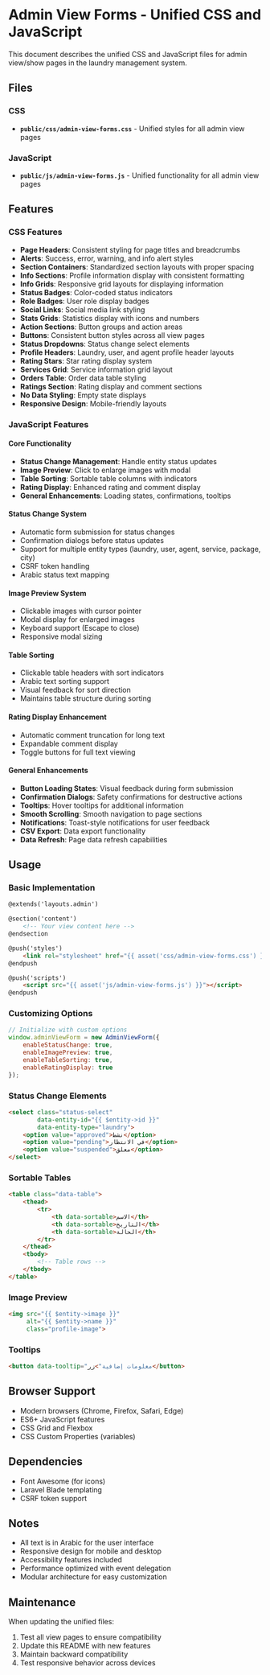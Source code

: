 # Admin View Forms - Unified CSS and JavaScript

This document describes the unified CSS and JavaScript files for admin view/show pages in the laundry management system.

## Files

### CSS
- **`public/css/admin-view-forms.css`** - Unified styles for all admin view pages

### JavaScript
- **`public/js/admin-view-forms.js`** - Unified functionality for all admin view pages

## Features

### CSS Features
- **Page Headers**: Consistent styling for page titles and breadcrumbs
- **Alerts**: Success, error, warning, and info alert styles
- **Section Containers**: Standardized section layouts with proper spacing
- **Info Sections**: Profile information display with consistent formatting
- **Info Grids**: Responsive grid layouts for displaying information
- **Status Badges**: Color-coded status indicators
- **Role Badges**: User role display badges
- **Social Links**: Social media link styling
- **Stats Grids**: Statistics display with icons and numbers
- **Action Sections**: Button groups and action areas
- **Buttons**: Consistent button styles across all view pages
- **Status Dropdowns**: Status change select elements
- **Profile Headers**: Laundry, user, and agent profile header layouts
- **Rating Stars**: Star rating display system
- **Services Grid**: Service information grid layout
- **Orders Table**: Order data table styling
- **Ratings Section**: Rating display and comment sections
- **No Data Styling**: Empty state displays
- **Responsive Design**: Mobile-friendly layouts

### JavaScript Features

#### Core Functionality
- **Status Change Management**: Handle entity status updates
- **Image Preview**: Click to enlarge images with modal
- **Table Sorting**: Sortable table columns with indicators
- **Rating Display**: Enhanced rating and comment display
- **General Enhancements**: Loading states, confirmations, tooltips

#### Status Change System
- Automatic form submission for status changes
- Confirmation dialogs before status updates
- Support for multiple entity types (laundry, user, agent, service, package, city)
- CSRF token handling
- Arabic status text mapping

#### Image Preview System
- Clickable images with cursor pointer
- Modal display for enlarged images
- Keyboard support (Escape to close)
- Responsive modal sizing

#### Table Sorting
- Clickable table headers with sort indicators
- Arabic text sorting support
- Visual feedback for sort direction
- Maintains table structure during sorting

#### Rating Display Enhancement
- Automatic comment truncation for long text
- Expandable comment display
- Toggle buttons for full text viewing

#### General Enhancements
- **Button Loading States**: Visual feedback during form submission
- **Confirmation Dialogs**: Safety confirmations for destructive actions
- **Tooltips**: Hover tooltips for additional information
- **Smooth Scrolling**: Smooth navigation to page sections
- **Notifications**: Toast-style notifications for user feedback
- **CSV Export**: Data export functionality
- **Data Refresh**: Page data refresh capabilities

## Usage

### Basic Implementation
```html
@extends('layouts.admin')

@section('content')
    <!-- Your view content here -->
@endsection

@push('styles')
    <link rel="stylesheet" href="{{ asset('css/admin-view-forms.css') }}">
@endpush

@push('scripts')
    <script src="{{ asset('js/admin-view-forms.js') }}"></script>
@endpush
```

### Customizing Options
```javascript
// Initialize with custom options
window.adminViewForm = new AdminViewForm({
    enableStatusChange: true,
    enableImagePreview: true,
    enableTableSorting: true,
    enableRatingDisplay: true
});
```

### Status Change Elements
```html
<select class="status-select" 
        data-entity-id="{{ $entity->id }}" 
        data-entity-type="laundry">
    <option value="approved">نشط</option>
    <option value="pending">في الانتظار</option>
    <option value="suspended">معلق</option>
</select>
```

### Sortable Tables
```html
<table class="data-table">
    <thead>
        <tr>
            <th data-sortable>الاسم</th>
            <th data-sortable>التاريخ</th>
            <th data-sortable>الحالة</th>
        </tr>
    </thead>
    <tbody>
        <!-- Table rows -->
    </tbody>
</table>
```

### Image Preview
```html
<img src="{{ $entity->image }}" 
     alt="{{ $entity->name }}" 
     class="profile-image">
```

### Tooltips
```html
<button data-tooltip="معلومات إضافية">زر</button>
```

## Browser Support

- Modern browsers (Chrome, Firefox, Safari, Edge)
- ES6+ JavaScript features
- CSS Grid and Flexbox
- CSS Custom Properties (variables)

## Dependencies

- Font Awesome (for icons)
- Laravel Blade templating
- CSRF token support

## Notes

- All text is in Arabic for the user interface
- Responsive design for mobile and desktop
- Accessibility features included
- Performance optimized with event delegation
- Modular architecture for easy customization

## Maintenance

When updating the unified files:
1. Test all view pages to ensure compatibility
2. Update this README with new features
3. Maintain backward compatibility
4. Test responsive behavior across devices
